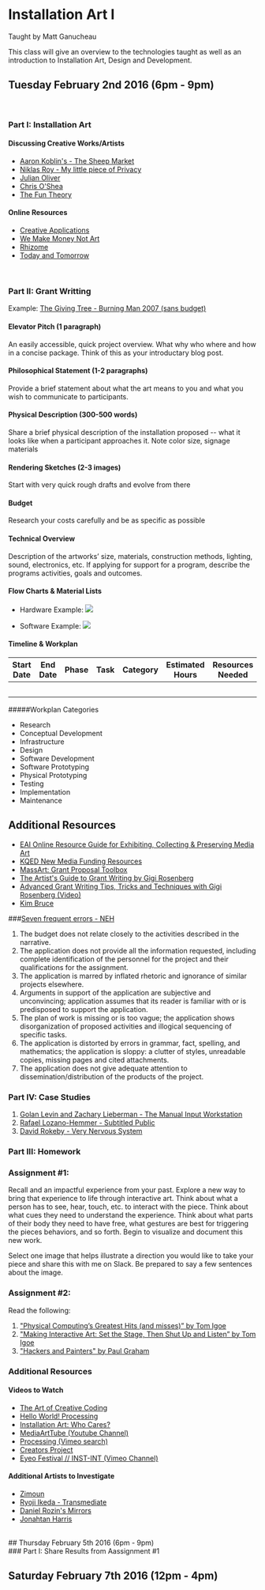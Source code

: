 # Installation Art I
Taught by Matt Ganucheau

This class will give an overview to the technologies taught as well as an introduction to Installation Art, Design and Development.

## Tuesday February 2nd 2016 (6pm - 9pm)
<br>

### Part I: Installation Art

#### Discussing Creative Works/Artists
* [Aaron Koblin's - The Sheep Market](http://www.aaronkoblin.com/work/thesheepmarket/index.html)
* [Niklas Roy - My little piece of Privacy](http://www.niklasroy.com/project/88/my-little-piece-of-privacy)
* [Julian Oliver](http://julianoliver.com/output/transparency-grenade)
* [Chris O'Shea](http://www.chrisoshea.org/)
* [The Fun Theory](http://www.thefuntheory.com/)

#### Online Resources
* [Creative Applications](http://www.creativeapplications.net/)
* [We Make Money Not Art](http://we-make-money-not-art.com/)
* [Rhizome](http://rhizome.org/)
* [Today and Tomorrow](http://www.todayandtomorrow.net/)

<br>

### Part II: Grant Writting

Example: [The Giving Tree - Burning Man 2007 (sans budget)](https://dl.dropboxusercontent.com/u/57158100/The%20Giving%20Tree%20-%20Burning%20Man%202007%20%28sans%20budget%29.pdf) 

#### Elevator Pitch (1 paragraph)
An easily accessible, quick project overview.  What why who where and how in a concise package. Think of this as your introductary blog post.

#### Philosophical Statement (1-2 paragraphs)
Provide a brief statement about what the art means to you and what you wish to communicate to participants.

#### Physical Description (300-500 words)
Share a brief physical description of the installation proposed -- what it looks like when a participant approaches it.  Note color size, signage materials  

#### Rendering Sketches (2-3 images)
Start with very quick rough drafts and evolve from there

#### Budget
Research your costs carefully and be as specific as possible

#### Technical Overview
Description of the artworks’ size, materials, construction methods, lighting, sound, electronics, etc. If applying for support for a program, describe the programs activities, goals and outcomes.

#### Flow Charts & Material Lists
* Hardware Example:
![](https://raw.githubusercontent.com/GrayAreaorg/Summer-Immersive-2014/master/class_materials/wk8%20-%20Installations/img/hardware_example.png)

* Software Example:
![](https://raw.githubusercontent.com/GrayAreaorg/Summer-Immersive-2014/master/class_materials/wk8%20-%20Installations/img/software_example.png)

#### Timeline & Workplan
| Start Date | End Date | Phase | Task | Category | Estimated Hours | Resources Needed | Notes |
|------------|----------|-------|------|----------|---------------|------------------|-------|
|||||||||
|||||||||
|||||||||
|||||||||
||||||||||


#####Workplan Categories
* Research
* Conceptual Development
* Infrastructure
* Design
* Software Development
* Software Prototyping
* Physical Prototyping
* Testing
* Implementation
* Maintenance

## Additional Resources

* [EAI Online Resource Guide for Exhibiting, Collecting & Preserving Media Art](http://www.eai.org/resourceguide/exhibition/installation.html)
* [KQED New Media Funding Resources](http://www.pbs.org/pov/filmmakers/new-media-funding-resources.php#.U-QSNtNdWyg)
* [MassArt: Grant Proposal Toolbox](http://inside.massart.edu/Administration/Institutional_Advancement/Office_of_Institutional_Grants/III_Grant_Proposal_Toolbox_.html)
* [The Artist's Guide to Grant Writing by Gigi Rosenberg](http://www.amazon.com/The-Artists-Guide-Grant-Writing/dp/0823000702)
* [Advanced Grant Writing Tips, Tricks and Techniques with Gigi Rosenberg (Video)](https://vimeo.com/33802662)
* [Kim Bruce](http://kimbruce.ca/kim-bruce-awarded-afa-grant/#.VNEbyVXF_q4)

###[Seven frequent errors - NEH](http://www.clarku.edu/offices/research/proposals/7frequenterrors.cfm)

1. The budget does not relate closely to the activities described in the narrative.
2. The application does not provide all the information requested, including complete identification of the personnel for the project and their qualifications for the assignment.
3. The application is marred by inflated rhetoric and ignorance of similar projects elsewhere.
4. Arguments in support of the application are subjective and unconvincing; application assumes that its reader is familiar with or is predisposed to support the application.
5. The plan of work is missing or is too vague; the application shows disorganization of proposed activities and illogical sequencing of specific tasks.
6. The application is distorted by errors in grammar, fact, spelling, and mathematics; the application is sloppy: a clutter of styles, unreadable copies, missing pages and cited attachments.
7. The application does not give adequate attention to dissemination/distribution of the products of the project.


### Part IV: Case Studies

1. [Golan Levin and Zachary Lieberman - The Manual Input Workstation](http://www.fondation-langlois.org/html/f/page.php?NumPage=2220)
2. [Rafael Lozano-Hemmer - Subtitled Public](http://www.fondation-langlois.org/html/f/page.php?NumPage=2111)
3. [David Rokeby - Very Nervous System](http://www.fondation-langlois.org/html/f/page.php?NumPage=2186)


### Part III: Homework

### Assignment #1:

Recall and an impactful experience from your past. Explore a new way to bring that experience to life through interactive art. Think about what a person has to see, hear, touch, etc. to interact with the piece. Think about what cues they need to understand the experience. Think about what parts of their body they need to have free, what gestures are best for triggering the pieces behaviors, and so forth.  Begin to visualize and document this new work.  

Select one image that helps illustrate a direction you would like to take your piece and share this with me on Slack.  Be prepared to say a few sentences about the image.

### Assignment #2:

Read the following:

1. ["Physical Computing’s Greatest Hits (and misses)” by Tom Igoe](http://www.tigoe.net/blog/category/physicalcomputing/176/)
2. ["Making Interactive Art: Set the Stage, Then Shut Up and Listen” by Tom Igoe](http://www.tigoe.net/blog/category/physicalcomputing/405/)
3. ["Hackers and Painters" by Paul Graham](http://www.paulgraham.com/hp.html)


### Additional Resources

#### Videos to Watch
* [The Art of Creative Coding](https://www.youtube.com/watch?v=eBV14-3LT-g)
* [Hello World! Processing](https://vimeo.com/60735314)
* [Installation Art: Who Cares?](https://vimeo.com/25101140)
* [MediaArtTube (Youtube Channel)](https://www.youtube.com/user/MediaArtTube)
* [Processing (Vimeo search)](https://vimeo.com/tag:processing)
* [Creators Project](http://thecreatorsproject.vice.com/en_us)
* [Eyeo Festival // INST-INT (Vimeo Channel)](https://vimeo.com/eyeofestival)

#### Additional Artists to Investigate
* [Zimoun](http://www.zimoun.net/)
* [Ryoji Ikeda - Transmediate](https://vimeo.com/63652019)
* [Daniel Rozin's Mirrors](http://www.smoothware.com/danny/)
* [Jonahtan Harris](http://www.number27.org/iwytwm)



<br>
## Thursday February 5th 2016 (6pm - 9pm)
<br>
### Part I: Share Results from Aassignment #1
<br>

## Saturday February 7th 2016 (12pm - 4pm)

